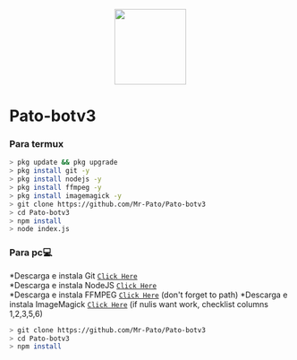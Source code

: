 <p align="center">
<img src="https://media.giphy.com/media/y6QcRcueH1ZDO/giphy.gif" width="128" height="135"/>
</p>

# Pato-botv3


### Para termux
```bash
> pkg update && pkg upgrade
> pkg install git -y
> pkg install nodejs -y
> pkg install ffmpeg -y
> pkg install imagemagick -y
> git clone https://github.com/Mr-Pato/Pato-botv3
> cd Pato-botv3
> npm install
> node index.js
```

### Para pc💻
*Descarga e instala  Git [`Click Here`](https://git-scm.com/downloads) <br>
*Descarga e instala  NodeJS [`Click Here`](https://nodejs.org/en/download) <br>
*Descarga e instala  FFMPEG [`Click Here`](https://ffmpeg.org/download.html) (don't forget to path) 
*Descarga e instala  ImageMagick [`Click Here`](https://imagemagick.org/script/download.php) (if nulis want work,  checklist columns 1,2,3,5,6) 
```bash
> git clone https://github.com/Mr-Pato/Pato-botv3
> cd Pato-botv3
> npm install
```